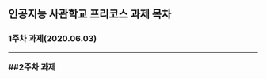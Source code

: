 인공지능 사관학교 프리코스 과제 목차
---------------------------------

<h3>1주차 과제(2020.06.03)

---------------------------------

##2주차 과제

